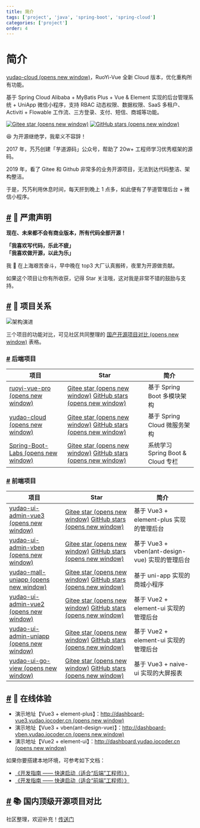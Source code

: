```yaml
---
title: 简介
tags: ['project', 'java', 'spring-boot', 'spring-cloud']
categories: ['project']
order: 4
---
```

# 简介

[yudao-cloud  (opens new window)](https://gitee.com/zhijiantianya/yudao-cloud)，RuoYi-Vue 全新 Cloud 版本，优化重构所有功能。

 基于 Spring Cloud Alibaba + MyBatis Plus + Vue & Element 实现的后台管理系统 + UniApp 微信小程序，支持 RBAC 动态权限、数据权限、SaaS 多租户、Activiti + Flowable 工作流、三方登录、支付、短信、商城等功能。

 [![Gitee star](https://gitee.com/zhijiantianya/yudao-cloud/badge/star.svg?theme=white)  (opens new window)](https://gitee.com/zhijiantianya/yudao-cloud) [![GitHub stars](https://img.shields.io/github/stars/YunaiV/yudao-cloud.svg?style=social&label=Stars)  (opens new window)](https://github.com/YunaiV/yudao-cloud)

 😆 为开源继绝学，我辈义不容辞！

 2017 年，艿艿创建「芋道源码」公众号，帮助了 20w+ 工程师学习优秀框架的源码。

 2019 年，看了 Gitee 和 Github 非常多的业务开源项目，无法到达代码整洁、架构整洁。

 于是，艿艿利用休息时间，每天肝到晚上 1 点多，如此便有了芋道管理后台 + 微信小程序。

 ## [#](#🐴-严肃声明) 🐴 严肃声明

 **现在、未来都不会有商业版本，所有代码全部开源！**

 **「我喜欢写代码，乐此不疲」**  
 **「我喜欢做开源，以此为乐」**

 我 🐶 在上海艰苦奋斗，早中晚在 top3 大厂认真搬砖，夜里为开源做贡献。

 如果这个项目让你有所收获，记得 Star 关注哦，这对我是非常不错的鼓励与支持。

 ## [#](#🐳-项目关系) 🐳 项目关系

 ![架构演进](https://static.iocoder.cn/yudao-roadmap.png?imageView2/2/format/webp)

 三个项目的功能对比，可见社区共同整理的 [国产开源项目对比  (opens new window)](https://www.yuque.com/xiatian-bsgny/lm0ec1/wqf8mn) 表格。

 ### [#](#后端项目) 后端项目

 

| 项目 | Star | 简介 |
| --- | --- | --- |
| [ruoyi-vue-pro  (opens new window)](https://gitee.com/zhijiantianya/ruoyi-vue-pro) | [Gitee star  (opens new window)](https://gitee.com/zhijiantianya/ruoyi-vue-pro) [GitHub stars  (opens new window)](https://github.com/YunaiV/ruoyi-vue-pro) | 基于 Spring Boot 多模块架构 |
| [yudao-cloud  (opens new window)](https://gitee.com/zhijiantianya/yudao-cloud) | [Gitee star  (opens new window)](https://gitee.com/zhijiantianya/yudao-cloud) [GitHub stars  (opens new window)](https://github.com/YunaiV/yudao-cloud) | 基于 Spring Cloud 微服务架构 |
| [Spring-Boot-Labs  (opens new window)](https://gitee.com/yudaocode/SpringBoot-Labs) | [Gitee star  (opens new window)](https://gitee.com/zhijiantianya/yudao-cloud) [GitHub stars  (opens new window)](https://github.com/yudaocode/SpringBoot-Labs) | 系统学习 Spring Boot & Cloud 专栏 |

 ### [#](#前端项目) 前端项目

 

| 项目 | Star | 简介 |
| --- | --- | --- |
| [yudao-ui-admin-vue3  (opens new window)](https://gitee.com/yudaocode/yudao-ui-admin-vue3) | [Gitee star  (opens new window)](https://gitee.com/yudaocode/yudao-ui-admin-vue3) [GitHub stars  (opens new window)](https://github.com/yudaocode/yudao-ui-admin-vue3) | 基于 Vue3 + element-plus 实现的管理后台 |
| [yudao-ui-admin-vben  (opens new window)](https://gitee.com/yudaocode/yudao-ui-admin-vben) | [Gitee star  (opens new window)](https://gitee.com/yudaocode/yudao-ui-admin-vben) [GitHub stars  (opens new window)](https://github.com/yudaocode/yudao-ui-admin-vben) | 基于 Vue3 + vben(ant-design-vue) 实现的管理后台 |
| [yudao-mall-uniapp  (opens new window)](https://gitee.com/yudaocode/yudao-mall-uniapp) | [Gitee star  (opens new window)](https://gitee.com/yudaocode/yudao-mall-uniapp) [GitHub stars  (opens new window)](https://github.com/yudaocode/yudao-mall-uniapp) | 基于 uni-app 实现的商城小程序 |
| [yudao-ui-admin-vue2  (opens new window)](https://gitee.com/yudaocode/yudao-ui-admin-vue2) | [Gitee star  (opens new window)](https://gitee.com/yudaocode/yudao-ui-admin-vue2) [GitHub stars  (opens new window)](https://github.com/yudaocode/yudao-ui-admin-vue2) | 基于 Vue2 + element-ui 实现的管理后台 |
| [yudao-ui-admin-uniapp  (opens new window)](https://gitee.com/yudaocode/yudao-ui-admin-uniapp) | [Gitee star  (opens new window)](https://gitee.com/yudaocode/yudao-ui-admin-uniapp) [GitHub stars  (opens new window)](https://github.com/yudaocode/yudao-ui-admin-uniapp) | 基于 Vue2 + element-ui 实现的管理后台 |
| [yudao-ui-go-view  (opens new window)](https://gitee.com/yudaocode/yudao-ui-go-view) | [Gitee star  (opens new window)](https://gitee.com/yudaocode/yudao-ui-go-view) [GitHub stars  (opens new window)](https://github.com/yudaocode/yudao-ui-go-view) | 基于 Vue3 + naive-ui 实现的大屏报表 |

 ## [#](#🐶-在线体验) 🐶 在线体验

 * 演示地址【Vue3 + element-plus】：[http://dashboard-vue3.yudao.iocoder.cn  (opens new window)](http://dashboard-vue3.yudao.iocoder.cn)
* 演示地址【Vue3 + vben(ant-design-vue)】：[http://dashboard-vben.yudao.iocoder.cn  (opens new window)](http://dashboard-vben.yudao.iocoder.cn)
* 演示地址【Vue2 + element-ui】：[http://dashboard.yudao.iocoder.cn  (opens new window)](http://dashboard.yudao.iocoder.cn)

 如果你要搭建本地环境，可参考如下文档：

 * [《开发指南 —— 快速启动（适合“后端”工程师）》](/quick-start)
* [《开发指南 —— 快速启动（适合“前端”工程师）》](/quick-start-front)

 ## [#](#📚-国内顶级开源项目对比) 📚 国内顶级开源项目对比

 社区整理，欢迎补充！[传送门](https://www.yuque.com/docs/share/879c8e99-23ef-46b1-b6d8-9b66426380c1)

 